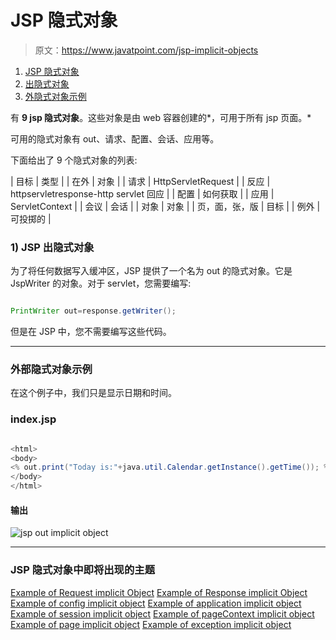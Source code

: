 # JSP 隐式对象

> 原文：<https://www.javatpoint.com/jsp-implicit-objects>

1.  [JSP 隐式对象](#)
2.  [出隐式对象](#out)
3.  [外隐式对象示例](#outex)

有 **9 jsp 隐式对象**。这些对象是由 web 容器创建的*，可用于所有 jsp 页面。*

可用的隐式对象有 out、请求、配置、会话、应用等。

下面给出了 9 个隐式对象的列表:

| 目标 | 类型 |
| 在外 | 对象 |
| 请求 | HttpServletRequest |
| 反应 | httpservletresponse-http servlet 回应 |
| 配置 | 如何获取 |
| 应用 | ServletContext |
| 会议 | 会话 |
| 对象 | 对象 |
| 页，面，张，版 | 目标 |
| 例外 | 可投掷的 |

### 1) JSP 出隐式对象

为了将任何数据写入缓冲区，JSP 提供了一个名为 out 的隐式对象。它是 JspWriter 的对象。对于 servlet，您需要编写:

```java

PrintWriter out=response.getWriter();

```

但是在 JSP 中，您不需要编写这些代码。

* * *

### 外部隐式对象示例

在这个例子中，我们只是显示日期和时间。

### index.jsp

```java

<html>
<body>
<% out.print("Today is:"+java.util.Calendar.getInstance().getTime()); %>
</body>
</html>

```

#### 输出

![jsp out implicit object](../img/6318502f1f37f00af45a59d9e9122635.png)

* * *

### JSP 隐式对象中即将出现的主题

[Example of Request implicit Object](request-implicit-object)
[Example of Response implicit Object](response-implicit-object)
[Example of config implicit object](config-implicit-object)
[Example of application implicit object](application-implicit-object)
[Example of session implicit object](session-implicit-object)
[Example of pageContext implicit object](pageContext-implicit-object)
[Example of page implicit object](page-implicit-object)
[Example of exception implicit object](exception-implicit-object)
